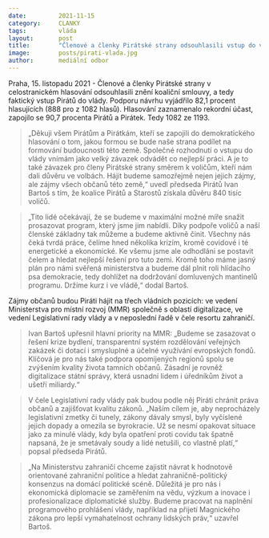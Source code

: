 ```yaml
---
date:         2021-11-15
category:     CLANKY
tags:         vláda
layout:       post
title:        "Členové a členky Pirátské strany odsouhlasili vstup do vlády"
image:        posts/pirati-vlada.jpg
author:       mediální odbor
---
```


Praha, 15. listopadu 2021 - Členové a členky Pirátské strany v celostranickém hlasování odsouhlasili znění koaliční smlouvy, a tedy faktický vstup Pirátů do vlády. Podporu návrhu vyjádřilo 82,1 procent hlasujících (888 pro z 1082 hlasů). Hlasování zaznamenalo rekordní účast, zapojilo se 90,7 procenta Pirátů a Pirátek. Tedy 1082 ze 1193.


> „Děkuji všem Pirátům a Pirátkám, kteří se zapojili do demokratického hlasování o tom, jakou formou se bude naše strana podílet na formování budoucnosti této země. Společné rozhodnutí o vstupu do vlády vnímám jako velký závazek odvádět co nejlepší práci. A je to také závazek pro členy Pirátské strany směrem k voličům, kteří nám dali důvěru ve volbách. Hájit budeme samozřejmě nejen jejich zájmy, ale zájmy všech občanů této země,“ uvedl předseda Pirátů Ivan Bartoš s tím, že koalice Pirátů a Starostů získala důvěru 840 tisíc voličů. 


> „Tito lidé očekávají, že se budeme v maximální možné míře snažit prosazovat program, který jsme jim nabídli. Díky podpoře voličů a naší členské základny tak můžeme a budeme aktivně činit. Všechny nás čeká tvrdá práce, čelíme hned několika krizím, kromě covidové i té energetické a ekonomické. Ke všemu jsme ale odhodláni se postavit čelem a hledat nejlepší řešení pro tuto zemi. Kromě toho máme jasný plán pro námi svěřená ministerstva a budeme dál plnit roli hlídacího psa demokracie, tedy dohlížet na dodržování domluvených mantinelů programu. Držíme kurz i ve vládě,“ dodal Bartoš. 


Zájmy občanů budou Piráti hájit na třech vládních pozicích: ve vedení Ministerstva pro místní rozvoj (MMR) společně s oblastí digitalizace, ve vedení Legislativní rady vlády a v neposlední řadě v čele resortu zahraničí. 


> Ivan Bartoš upřesnil hlavní priority na MMR: „Budeme se zasazovat o řešení krize bydlení, transparentní systém rozdělování veřejných zakázek či dotací i smysluplné a účelné využívání evropských fondů. Klíčová je pro nás také podpora opomíjených regionů spolu se zvýšením kvality života tamních občanů. Zásadní je rovněž digitalizace státní správy, která usnadní lidem i úředníkům život a ušetří miliardy.“

> V čele Legislativní rady vlády pak budou podle něj Piráti chránit práva občanů a zajišťovat kvalitu zákonů. „Naším cílem je, aby neprocházely legislativní zmetky či tunely, zákony dávaly smysl, byly vyčíslené jejich dopady a omezila se byrokracie. Už se nesmí opakovat situace jako za minulé vlády, kdy byla opatření proti covidu tak špatně napsaná, že je smetávaly soudy a lidé netušili, co vlastně platí,“ popsal předseda Pirátů.

> „Na Ministerstvu zahraničí chceme zajistit návrat k hodnotově orientované zahraniční politice a hledat zahraničně-politický konsenzus na domácí politické scéně. Důležitá je pro nás i ekonomická diplomacie se zaměřením na vědu, výzkum a inovace i profesionalizace diplomatické služby. Budeme pracovat na naplnění programového prohlášení vlády, například na přijetí Magnického zákona pro lepší vymahatelnost ochrany lidských práv,“ uzavřel Bartoš.
